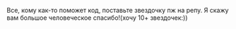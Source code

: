 Все, кому как-то поможет код, поставьте звездочку пж на репу. Я скажу вам большое человеческое спасибо!(хочу 10+ звездочек:)) 
